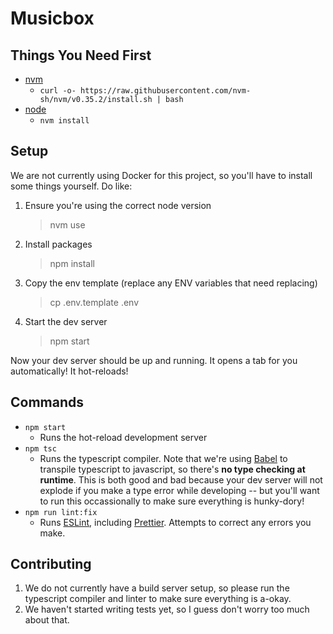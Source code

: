 # Musicbox

## Things You Need First

- [nvm](https://github.com/nvm-sh/nvm)
  - `curl -o- https://raw.githubusercontent.com/nvm-sh/nvm/v0.35.2/install.sh | bash
`
- [node](https://nodejs.org/en/)
  - `nvm install`

## Setup

We are not currently using Docker for this project, so you'll have to install some things yourself.  Do like:

1. Ensure you're using the correct node version
    > nvm use
2. Install packages
    > npm install
3. Copy the env template (replace any ENV variables that need replacing)
    > cp .env.template .env
4. Start the dev server
    > npm start

Now your dev server should be up and running.  It opens a tab for you automatically!  It hot-reloads!

## Commands

- `npm start`
  - Runs the hot-reload development server
- `npm tsc`
  - Runs the typescript compiler.  Note that we're using [Babel](https://babeljs.io/) to transpile typescript to javascript, so there's **no type checking at runtime**.  This is both good and bad because your dev server will not explode if you make a type error while developing -- but you'll want to run this occassionally to make sure everything is hunky-dory!
- `npm run lint:fix`
  - Runs [ESLint](https://eslint.org/), including [Prettier](https://prettier.io/). Attempts to correct any errors you make.

## Contributing

1.  We do not currently have a build server setup, so please run the typescript compiler and linter to make sure everything is a-okay.
2.  We haven't started writing tests yet, so I guess don't worry too much about that.
